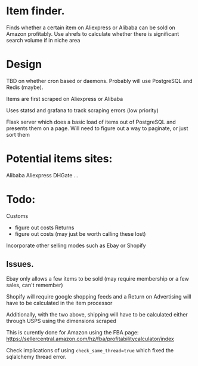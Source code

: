 # Item finder.

Finds whether a certain item on Aliexpress or Alibaba can be sold on Amazon profitably. Use ahrefs to calculate whether there is significant search volume if in niche area

# Design

TBD on whether cron based or daemons. Probably will use PostgreSQL and Redis (maybe). 

Items are first scraped on Aliexpress or Alibaba

Uses statsd and grafana to track scraping errors (low priority)

Flask server which does a basic load of items out of PostgreSQL and presents them on a page. Will need to figure out a way to paginate, or just sort them 

# Potential items sites:
Alibaba
Aliexpress
DHGate
...

# Todo:
Customs
 - figure out costs
Returns
 - figure out costs (may just be worth calling these lost)

Incorporate other selling modes such as Ebay or Shopify

## Issues. 

Ebay only allows a few items to be sold (may require membership or a few sales, can't remember)

Shopify will require google shopping feeds and a Return on Advertising will have to be calculated in the item processor

Additionally, with the two above, shipping will have to be calculated either through USPS using the dimensions scraped

This is curently done for Amazon using the FBA page:
https://sellercentral.amazon.com/hz/fba/profitabilitycalculator/index

Check implications of using `check_same_thread=true` which fixed the sqlalchemy thread error.